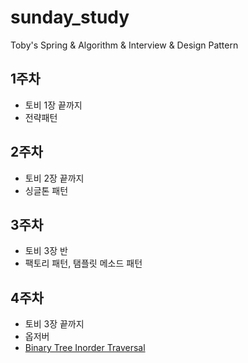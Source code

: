 # sunday_study
Toby's Spring &amp; Algorithm &amp; Interview &amp; Design Pattern

## 1주차
- 토비 1장 끝까지
- 전략패턴

## 2주차 
- 토비 2장 끝까지
- 싱글톤 패턴

## 3주차 
- 토비 3장 반
- 팩토리 패턴, 탬플릿 메소드 패턴

## 4주차 
- 토비 3장 끝까지
- 옵저버 
- [Binary Tree Inorder Traversal](https://leetcode.com/problems/binary-tree-inorder-traversal/)
